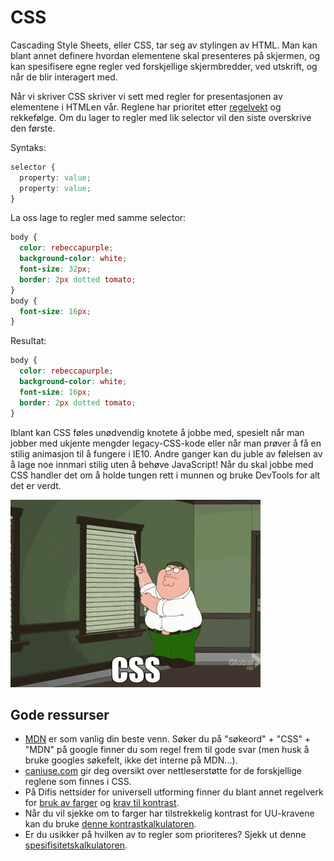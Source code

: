 # CSS
Cascading Style Sheets, eller CSS, tar seg av stylingen av HTML. Man kan blant annet definere hvordan elementene skal presenteres på skjermen, og kan spesifisere egne regler ved forskjellige skjermbredder, ved utskrift, og når de blir interagert med.

Når vi skriver CSS skriver vi sett med regler for presentasjonen av elementene i HTMLen vår. Reglene har prioritet etter [regelvekt](https://developer.mozilla.org/en/docs/Web/CSS/Specificity) og rekkefølge. Om du lager to regler med lik selector vil den siste overskrive den første.

Syntaks:
```css
selector {
  property: value;
  property: value;
}
```

La oss lage to regler med samme selector:
```css
body {
  color: rebeccapurple;
  background-color: white;
  font-size: 32px;
  border: 2px dotted tomato;
}
body {
  font-size: 16px;
}
```

Resultat:
```css
body {
  color: rebeccapurple;
  background-color: white;
  font-size: 16px;
  border: 2px dotted tomato;
}
```

Iblant kan CSS føles unødvendig knotete å jobbe med, spesielt når man jobber med ukjente mengder legacy-CSS-kode eller når man prøver å få en stilig animasjon til å fungere i IE10. Andre ganger kan du juble av følelsen av å lage noe innmari stilig uten å behøve JavaScript! Når du skal jobbe med CSS handler det om å holde tungen rett i munnen og bruke DevTools for alt det er verdt.

![Family Guy CSS](../resources/css-family-guy.gif)

## Gode ressurser
* [MDN](https://developer.mozilla.org/en-US/docs/Web/CSS) er som vanlig din beste venn. Søker du på "søkeord" + "CSS" + "MDN" på google finner du som regel frem til gode svar (men husk å bruke googles søkefelt, ikke det interne på MDN...).
* [caniuse.com](http://caniuse.com/) gir deg oversikt over nettleserstøtte for de forskjellige reglene som finnes i CSS.
* På Difis nettsider for universell utforming finner du blant annet regelverk for [bruk av farger](https://uu.difi.no/krav-og-regelverk/losningsforslag-web/bruk-av-farger) og [krav til kontrast](https://uu.difi.no/krav-og-regelverk/losningsforslag-web/kontrast).
* Når du vil sjekke om to farger har tilstrekkelig kontrast for UU-kravene kan du bruke [denne kontrastkalkulatoren](http://leaverou.github.io/contrast-ratio/).
* Er du usikker på hvilken av to regler som prioriteres? Sjekk ut denne [spesifisitetskalkulatoren](https://specificity.keegan.st/).
